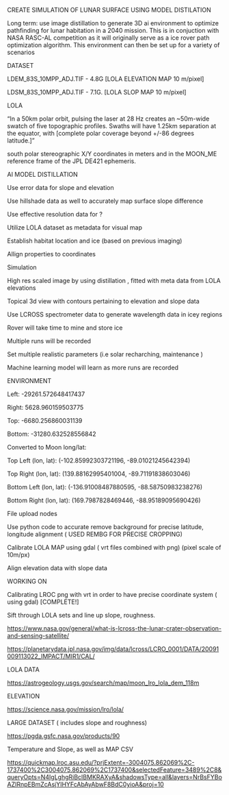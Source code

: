 CREATE SIMULATION OF LUNAR SURFACE USING MODEL DISTILATION 

Long term: use image distillation to generate 3D ai environment to optimize pathfinding for lunar habitation in a 2040 mission.
This is in conjuction with NASA RASC-AL competition as it will originally serve as a ice rover path optimization algorithm.
This environment can then be set up for a variety of scenarios

 

DATASET  

LDEM_83S_10MPP_ADJ.TIF - 4.8G    [LOLA ELEVATION MAP 10 m/pixel] 

LDSM_83S_10MPP_ADJ.TIF - 7.1G.  [LOLA SLOP MAP 10 m/pixel] 

 

LOLA 

“In a 50km polar orbit, pulsing the laser at 28 Hz creates an ~50m-wide swatch of five topographic profiles. Swaths will have 1.25km separation at the equator, with [complete polar coverage beyond +/-86 degrees latitude.]” 

south polar stereographic X/Y coordinates in meters and in the MOON_ME reference frame of the JPL DE421 ephemeris. 

 

AI MODEL DISTILLATION 

Use error data for slope and elevation 

Use hillshade data as well to accurately map surface slope difference  

Use effective resolution data for ? 

 


 

Utilize LOLA dataset as metadata for visual map 

Establish habitat location and ice (based on previous imaging) 

Allign properties to coordinates  

 
 



 

Simulation  

High res scaled image by using distillation , fitted with meta data from LOLA elevations 

Topical 3d view with contours pertaining to elevation and slope data  

Use LCROSS spectrometer data to generate wavelength data in icey regions 

Rover will take time to mine and store ice 

Multiple runs will be recorded 

Set multiple realistic parameters (i.e solar recharching, maintenance ) 

Machine learning model will learn as more runs are recorded  

ENVIRONMENT 

Left: -29261.572648417437  

Right: 5628.960159503775  

Top: -6680.256860031139  

Bottom: -31280.632528556842  

Converted to Moon long/lat:  

 

Top Left (lon, lat): (-102.85992303721196, -89.01021245642394)  

Top Right (lon, lat): (139.88162995401004, -89.71191838603046)  

Bottom Left (lon, lat): (-136.91008487880595, -88.58750983238276)  

Bottom Right (lon, lat): (169.7987828469446, -88.95189095690426) 

 

 

 

 

 

 

 

 

 

 

 

 

 

 

 

 

File upload nodes 

 

Use python code to accurate remove background for precise latitude, longitude alignment ( USED REMBG FOR PRECISE CROPPING) 

 

Calibrate LOLA MAP using gdal ( vrt files combined with png) (pixel scale of 10m/px) 

 

 Align elevation data with slope data 

 

 

 

 

WORKING ON 

Calibrating LROC png with vrt in order to have precise coordinate system ( using gdal) [COMPLETE!] 

Sift through LOLA sets and line up slope, roughness. 

 

 

 

 

 

 

 

 

 

 

 

 

https://www.nasa.gov/general/what-is-lcross-the-lunar-crater-observation-and-sensing-satellite/ 

 

https://planetarydata.jpl.nasa.gov/img/data/lcross/LCRO_0001/DATA/20091009113022_IMPACT/MIR1/CAL/ 

 

LOLA DATA 

https://astrogeology.usgs.gov/search/map/moon_lro_lola_dem_118m 

ELEVATION 

https://science.nasa.gov/mission/lro/lola/ 

LARGE DATASET ( includes slope and roughness) 

https://pgda.gsfc.nasa.gov/products/90 

 

 

Temperature and Slope, as well as MAP CSV 

https://quickmap.lroc.asu.edu/?prjExtent=-3004075.862069%2C-1737400%2C3004075.862069%2C1737400&selectedFeature=3489%2C8&queryOpts=N4IgLghgRiBcIBMKRAXyA&shadowsType=all&layers=NrBsFYBoAZIRnpEBmZcAsjYIHYFcAbAyAbwF8BdC0yioA&proj=10 

 

 

 
